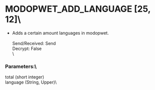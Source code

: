 # MODOPWET_ADD_LANGUAGE [25, 12]\
- Adds a certain amount languages in modopwet.\
\
Send/Received: Send\
Decrypt: False\
\
### Parameters:\
total (short integer)\
language (String, Upper)\